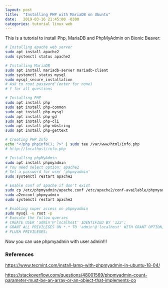 ```yaml
---
layout: post
title:  "Installing PHP with MariaDB on Ubuntu"
date:   2019-03-16 21:45:00 -0300
categories: tutorial linux web
---
```

This is a tutorial to install Php, MariaDB and PhpMyAdmin on Bionic Beaver:
```bash
# Installing apache web server
sudo apt install apache2
sudo systemctl status apache2

# Installing MariaDB
sudo apt install mariadb-server mariadb-client
sudo systemctl status mysql
sudo mysql_secure_installation
# Ask to root password (enter for none)
# Y for all questions

# Installing PHP
sudo apt install php
sudo apt install php-common     
sudo apt install php-mysql
sudo apt install php-gd
sudo apt install php-cli
sudo apt install php-mbstring
sudo apt install php-gettext

# Creating PHP Info
echo "<?php phpinfo(); ?>" | sudo tee /var/www/html/info.php
# http://localhost/info.php

# Installing phpMyAdmin
sudo apt install phpmyadmin
# You need select option: apache2
# Set a password for user 'phpmyadmin'
sudo systemctl restart apache2

# Enable conf of apache if don't exist
sudo cp /etc/phpmyadmin/apache.conf /etc/apache2/conf-available/phpmyadmin.conf
sudo a2enconf phpmyadmin
sudo systemctl restart apache2

# Enabling super access on phpmyadmin
sudo mysql -u root -p
# Execute the follow queries
# CREATE USER 'admin'@'localhost' IDENTIFIED BY '123';
# GRANT ALL PRIVILEGES ON *.* TO 'admin'@'localhost' WITH GRANT OPTION;
# FLUSH PRIVILEGES;
```
Now you can use phpmyadmin with user admin!!!

### References

https://www.tecmint.com/install-lamp-with-phpmyadmin-in-ubuntu-18-04/

https://stackoverflow.com/questions/48001569/phpmyadmin-count-parameter-must-be-an-array-or-an-object-that-implements-co
